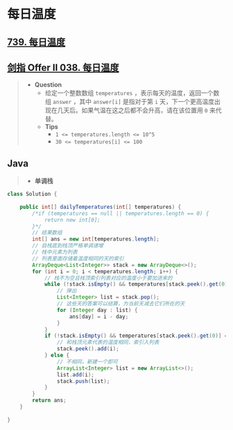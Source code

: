 # 每日温度

## [739. 每日温度](https://leetcode.cn/problems/daily-temperatures/)

## [剑指 Offer II 038. 每日温度](https://leetcode.cn/problems/iIQa4I/)

> - **Question**
>   - 给定一个整数数组 `temperatures` ，表示每天的温度，返回一个数组 `answer` ，其中 `answer[i]` 是指对于第 `i` 天，下一个更高温度出现在几天后。如果气温在这之后都不会升高，请在该位置用 `0` 来代替。
>   - **Tips**
>     - `1 <= temperatures.length <= 10^5`
>     - `30 <= temperatures[i] <= 100`

## Java

> - **单调栈**

```java
class Solution {
    
    public int[] dailyTemperatures(int[] temperatures) {
        /*if (temperatures == null || temperatures.length == 0) {
            return new int[0];
        }*/
        // 结果数组
        int[] ans = new int[temperatures.length];
        // 自栈底到栈顶严格单调递增
        // 栈中元素为列表
        // 列表里面存储着温度相同的天的索引
        ArrayDeque<List<Integer>> stack = new ArrayDeque<>();
        for (int i = 0; i < temperatures.length; i++) {
            // 栈不为空且栈顶索引列表对应的温度小于要加进来的
            while (!stack.isEmpty() && temperatures[stack.peek().get(0)] < temperatures[i]) {
                // 弹出
                List<Integer> list = stack.pop();
                // 这些天的答案可以结算，为当前天减去它们所在的天
                for (Integer day : list) {
                    ans[day] = i - day;
                }
            }
            if (!stack.isEmpty() && temperatures[stack.peek().get(0)] == temperatures[i]) {
                // 和栈顶元素代表的温度相同，索引入列表
                stack.peek().add(i);
            } else {
                // 不相同，新建一个即可
                ArrayList<Integer> list = new ArrayList<>();
                list.add(i);
                stack.push(list);
            }
        }
        return ans;
    }
    
}
```
